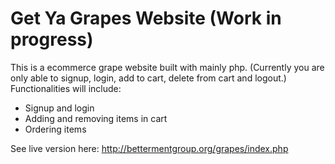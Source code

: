 # Get Ya Grapes Website (Work in progress)

This is a ecommerce grape website built with mainly php. (Currently you are only able to signup, login, add to cart, delete from cart and logout.) 
Functionalities will include: 
* Signup and login
* Adding and removing items in cart
* Ordering items 


See live version here: http://bettermentgroup.org/grapes/index.php

